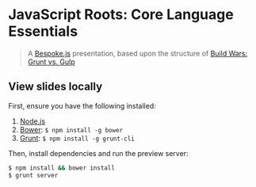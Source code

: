 # JavaScript Roots: Core Language Essentials
> A [Bespoke.js](http://markdalgleish.com/projects/bespoke.js) presentation, based upon the structure of [Build Wars: Grunt vs. Gulp](http://markdalgleish.github.io/presentation-build-wars-gulp-vs-grunt/)

## View slides locally

First, ensure you have the following installed:

1. [Node.js](http://nodejs.org)
2. [Bower](http://bower.io): `$ npm install -g bower`
3. [Grunt](http://gruntjs.com): `$ npm install -g grunt-cli`

Then, install dependencies and run the preview server:

```bash
$ npm install && bower install
$ grunt server
```

